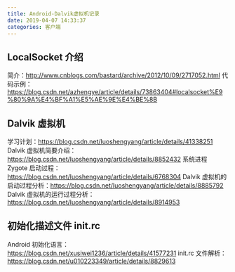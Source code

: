 ```yaml
---
title: Android-Dalvik虚拟机记录
date: 2019-04-07 14:33:37
categories: 客户端
---
```


## LocalSocket 介绍

简介：http://www.cnblogs.com/bastard/archive/2012/10/09/2717052.html
代码示例：https://blog.csdn.net/azhengye/article/details/73863404#localsocket%E9%80%9A%E4%BF%A1%E5%AE%9E%E4%BE%8B

## Dalvik 虚拟机

学习计划：https://blog.csdn.net/luoshengyang/article/details/41338251
Dalvik 虚拟机简要介绍：https://blog.csdn.net/luoshengyang/article/details/8852432
系统进程 Zygote 启动过程：https://blog.csdn.net/luoshengyang/article/details/6768304
Dalvik 虚拟机的启动过程分析：https://blog.csdn.net/luoshengyang/article/details/8885792
Dalvik 虚拟机的运行过程分析：https://blog.csdn.net/luoshengyang/article/details/8914953

## 初始化描述文件 init.rc

Android 初始化语言：https://blog.csdn.net/xusiwei1236/article/details/41577231
init.rc 文件解析：https://blog.csdn.net/u010223349/article/details/8829613
